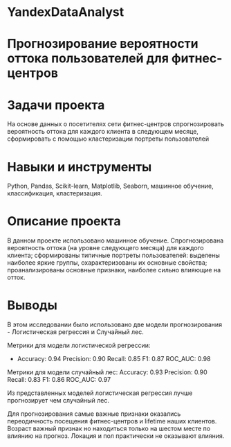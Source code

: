 # YandexDataAnalyst

# Прогнозирование вероятности оттока пользователей для фитнес-центров

# Задачи проекта
На основе данных о посетителях сети фитнес-центров спрогнозировать вероятность оттока для каждого клиента в следующем месяце, сформировать с помощью кластеризации портреты пользователей

# Навыки и инструменты
Python, Pandas, Scikit-learn, Matplotlib, Seaborn, машинное обучение, 
классификация, кластеризация.

# Описание проекта
В данном проекте использовано машинное обучение. Спрогнозирована вероятность
оттока (на уровне следующего месяца) для каждого клиента; сформированы типичные
портреты пользователей: выделены наиболее яркие группы, охарактеризованы их
основные свойства; проанализированы основные признаки, наиболее сильно влияющие
на отток.

# Выводы
В этом исследовании было использовано две модели прогнозирования - Логистическая регрессия и Случайный лес.

Метрики для модели логистической регрессии:
- Accuracy: 0.94
Precision: 0.90
Recall: 0.85
F1: 0.87
ROC_AUC: 0.98

Метрики для модели случайный лес:
Accuracy: 0.93
Precision: 0.90
Recall: 0.83
F1: 0.86
ROC_AUC: 0.97

Из представленных моделей логистическая регрессия лучше прогнозирует чем случайный лес.

Для прогнозирования самые важные признаки оказались переодичность посещения фитнес-центров и lifetime наших клиентов. Возраст важный признак но находиться только на шестом месте по влиянию на прогноз. Локация и пол практически не оказывают влияния.
